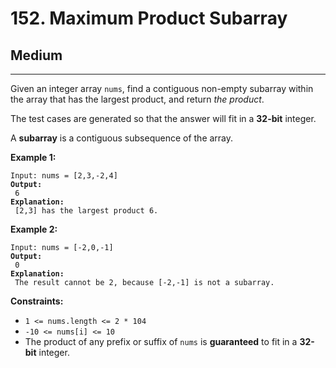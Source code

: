 # 152. Maximum Product Subarray

## Medium

***

Given an integer array `nums`, find a contiguous non-empty subarray within the array that has the largest product, and return _the product_.

The test cases are generated so that the answer will fit in a **32-bit** integer.

A **subarray** is a contiguous subsequence of the array.

&#x20;

**Example 1:**

<pre><code>Input: nums = [2,3,-2,4]
<strong>Output:
</strong> 6
<strong>Explanation:
</strong> [2,3] has the largest product 6.</code></pre>

**Example 2:**

<pre><code>Input: nums = [-2,0,-1]
<strong>Output:
</strong> 0
<strong>Explanation:
</strong> The result cannot be 2, because [-2,-1] is not a subarray.</code></pre>

&#x20;

**Constraints:**

* `1 <= nums.length <= 2 * 104`
* `-10 <= nums[i] <= 10`
* The product of any prefix or suffix of `nums` is **guaranteed** to fit in a **32-bit** integer.
